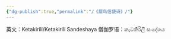 ```yaml
---
{"dg-publish":true,"permalink":"/《犀鸟信使诗》/"}
---
```


英文：Ketakirili/Ketakirili Sandeshaya
僧伽罗语：කැටකිරිලි සංදේශය